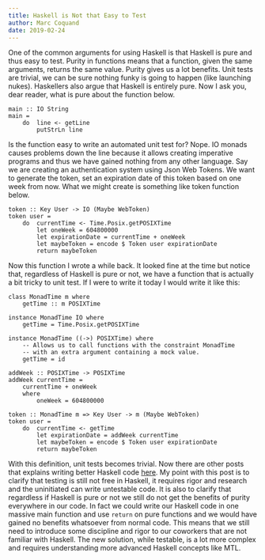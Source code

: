 ```yaml
---
title: Haskell is Not that Easy to Test
author: Marc Coquand
date: 2019-02-24
---
```


One of the common arguments for using Haskell is that Haskell is pure and thus
easy to test. Purity in functions means that a function, given the same
arguments, returns the same value. Purity gives us a lot benefits. Unit tests
are trivial, we can be sure nothing funky is going to happen (like launching
nukes). Haskellers also argue that Haskell is entirely pure. Now I ask you, dear
reader, what is pure about the function below.

```
main :: IO String
main =
    do  line <- getLine
        putStrLn line
```

Is the function easy to write an automated unit test for? Nope. IO monads causes
problems down the line because it allows creating imperative programs and thus
we have gained nothing from any other language. Say we are creating an
authentication system using Json Web Tokens. We want to generate the token, set
an expiration date of this token based on one week from now. What we might
create is something like token function below.

```
token :: Key User -> IO (Maybe WebToken)
token user =
    do  currentTime <- Time.Posix.getPOSIXTime
        let oneWeek = 604800000
        let expirationDate = currentTime + oneWeek
        let maybeToken = encode $ Token user expirationDate
        return maybeToken
```

Now this function I wrote a while back. It looked fine at the time but notice
that, regardless of Haskell is pure or not, we have a function that is actually
a bit tricky to unit test. If I were to write it today I would write it like
this:

```
class MonadTime m where
    getTime :: m POSIXTime

instance MonadTime IO where
    getTime = Time.Posix.getPOSIXTime

instance MonadTime ((->) POSIXTime) where
    -- Allows us to call functions with the constraint MonadTime
    -- with an extra argument containing a mock value.
    getTime = id

addWeek :: POSIXTime -> POSIXTime
addWeek currentTime =
    currentTime + oneWeek
    where
        oneWeek = 604800000

token :: MonadTime m => Key User -> m (Maybe WebToken)
token user =
    do  currentTime <- getTime
        let expirationDate = addWeek currentTime
        let maybeToken = encode $ Token user expirationDate
        return maybeToken
```

With this definition, unit tests becomes trivial. Now there are other posts that
explains writing better Haskell code
[here](https://www.parsonsmatt.org/2018/03/22/three_layer_haskell_cake.html). My
point with this post is to clarify that testing is still not free in Haskell, it
requires rigor and research and the uninitiated can write untestable code. It is
also to clarify that regardless if Haskell is pure or not we still do not get
the benefits of purity everywhere in our code. In fact we could write our
Haskell code in one massive main function and use `return` on pure functions and
we would have gained no benefits whatsoever from normal code. This means that we
still need to introduce some discipline and rigor to our coworkers that are not
familiar with Haskell. The new solution, while testable, is a lot more complex
and requires understanding more advanced Haskell concepts like MTL.
